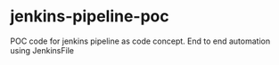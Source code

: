 # jenkins-pipeline-poc
POC  code for jenkins pipeline as code concept. End to end automation using JenkinsFile
